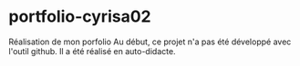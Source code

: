 # portfolio-cyrisa02
Réalisation de mon porfolio
Au début, ce projet n'a pas été développé avec l'outil github.
Il a été réalisé en auto-didacte.
